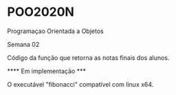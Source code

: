 # POO2020N
Programaçao Orientada a Objetos

Semana 02

Código da função que retorna as notas finais dos alunos.

**** Em implementação ***

O executável "fibonacci" compatível com linux x64.
